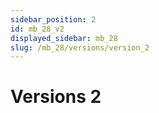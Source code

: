 ```yaml
---
sidebar_position: 2
id: mb_28_v2
displayed_sidebar: mb_28
slug: /mb_28/versions/version_2
---
```


# Versions 2